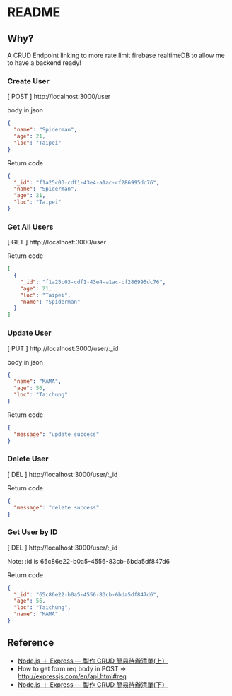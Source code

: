 # README

## Why?

A CRUD Endpoint linking to more rate limit firebase realtimeDB to allow me to have a backend ready!

### Create User

[ POST ] http://localhost:3000/user

body in json

```json
{
  "name": "Spiderman",
  "age": 21,
  "loc": "Taipei"
}
```

Return code

```json
{
  "_id": "f1a25c03-cdf1-43e4-a1ac-cf286995dc76",
  "name": "Spiderman",
  "age": 21,
  "loc": "Taipei"
}
```

### Get All Users

[ GET ] http://localhost:3000/user

Return code

```json
[
  {
    "_id": "f1a25c03-cdf1-43e4-a1ac-cf286995dc76",
    "age": 21,
    "loc": "Taipei",
    "name": "Spiderman"
  }
]
```

### Update User

[ PUT ] http://localhost:3000/user/:\_id

body in json

```json
{
  "name": "MAMA",
  "age": 56,
  "loc": "Taichung"
}
```

Return code

```json
{
  "message": "update success"
}
```

### Delete User

[ DEL ] http://localhost:3000/user/:\_id

Return code

```json
{
  "message": "delete success"
}
```

### Get User by ID

[ DEL ] http://localhost:3000/user/:\_id

Note: :id is 65c86e22-b0a5-4556-83cb-6bda5df847d6

Return code

```json
{
  "_id": "65c86e22-b0a5-4556-83cb-6bda5df847d6",
  "age": 56,
  "loc": "Taichung",
  "name": "MAMA"
}
```

## Reference

- [Node.js ＋ Express — 製作 CRUD 簡易待辦清單(上）](https://medium.com/@seanyeh/node-js-express-%E8%A3%BD%E4%BD%9Ccrud%E7%B0%A1%E6%98%93%E5%BE%85%E8%BE%A6%E6%B8%85%E5%96%AE-%E4%B8%8A-93988ffb21dd)
- How to get form req body in POST => http://expressjs.com/en/api.html#req
- [Node.js ＋ Express — 製作 CRUD 簡易待辦清單(下）](https://medium.com/@seanyeh/node-js-express-%E8%A3%BD%E4%BD%9Ccrud%E7%B0%A1%E6%98%93%E5%BE%85%E8%BE%A6%E6%B8%85%E5%96%AE-%E4%B8%8B-db2e5ea364cf)
